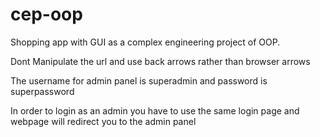 # cep-oop
Shopping app with GUI as a complex engineering project of OOP. 

Dont Manipulate the url and use back arrows rather than browser arrows

The username for admin panel is superadmin and password is superpassword

In order to login as an admin you have to use the same login page and webpage will redirect you to the admin panel
